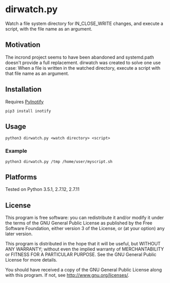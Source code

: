 # dirwatch.py

Watch a file system directory for IN_CLOSE_WRITE changes, and execute a script, with the file name as an argument.

## Motivation

The incrond project seems to have been abandoned and systemd.path doesn't provide a full replacement.
dirwatch was created to solve one use case: When a file is written in the watched directory, execute a script with that file name as an argument.

## Installation

Requires [PyInotify](https://github.com/dsoprea/PyInotify/ "PyInotify")

    pip3 install inotify

## Usage

    python3 dirwatch.py <watch directory> <script>

### Example

    python3 dirwatch.py /tmp /home/user/myscript.sh

## Platforms

Tested on Python 3.5.1, 2.7.12, 2.7.11

## License

This program is free software: you can redistribute it and/or modify
it under the terms of the GNU General Public License as published by
the Free Software Foundation, either version 3 of the License, or
(at your option) any later version.

This program is distributed in the hope that it will be useful,
but WITHOUT ANY WARRANTY; without even the implied warranty of
MERCHANTABILITY or FITNESS FOR A PARTICULAR PURPOSE.  See the
GNU General Public License for more details.

You should have received a copy of the GNU General Public License
along with this program.  If not, see <http://www.gnu.org/licenses/>.
